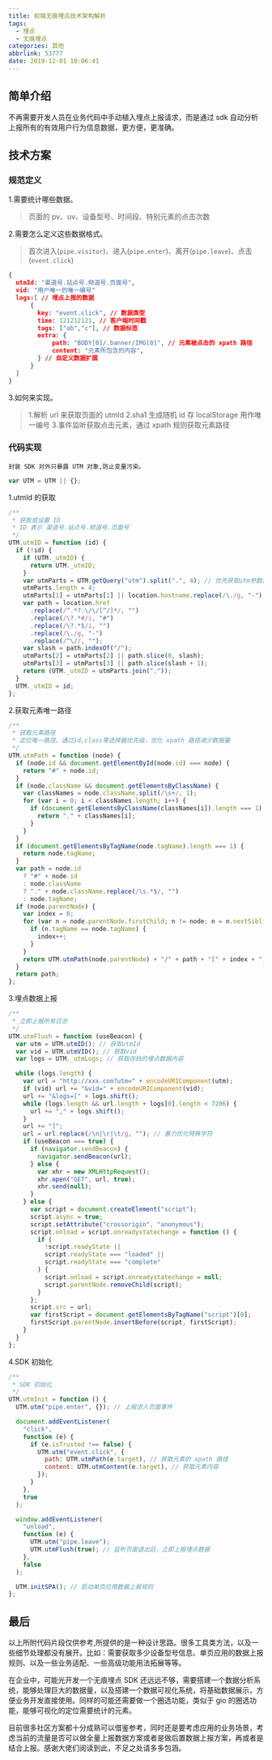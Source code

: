 ```yaml
---
title: 前端无痕埋点技术架构解析
tags:
  - 埋点
  - 无痕埋点
categories: 其他
abbrlink: 53777
date: 2019-12-01 10:06:41
---
```


## 简单介绍

不再需要开发人员在业务代码中手动植入埋点上报请求，而是通过 sdk 自动分析上报所有的有效用户行为信息数据，更方便，更准确。

## 技术方案

### 规范定义

1.需要统计哪些数据。

> 页面的 pv、uv、设备型号、时间段、特别元素的点击次数

2.需要怎么定义这些数据格式。

> 首次进入(`pipe.visitor`)、进入(`pipe.enter`)、离开(`pipe.leave`)、点击(`event.click`)

```json
{
  utmId: "渠道号.站点号.频道号.页面号",
  vid: "用户唯一的唯一编号"
  logs:[ // 埋点上报的数据
      {
        key: "event.click", // 数据类型
        time: 121212121, // 客户端时间戳
        tags: ["ab","c"], // 数据标签
        extra: {
            path: "BODY[0]/.banner/IMG[0]", // 元素被点击的 xpath 路径
            content: "元素所包含的内容",
        } // 自定义数据扩展
      }
  ]
}
```

3.如何来实现。

> 1.解析 url 来获取页面的 utmId
> 2.sha1 生成随机 id 存 localStorage 用作唯一编号 3.事件监听获取点击元素，通过 xpath 规则获取元素路径

### 代码实现

`封装 SDK 对外只暴露 UTM 对象,防止变量污染。`

```javascript
var UTM = UTM || {};
```

1.utmId 的获取

```javascript
/**
 * 获取或设置 ID
 * ID 表示`渠道号.站点号.频道号.页面号`
 */
UTM.utmID = function (id) {
  if (!id) {
    if (UTM._utmID) {
      return UTM._utmID;
    }
    var utmParts = UTM.getQuery("utm").split(".", 4); // 优先获取utm参数值
    utmParts.length = 4;
    utmParts[1] = utmParts[1] || location.hostname.replace(/\./g, "-");
    var path = location.href
      .replace(/^.*?:\/\/[^/]*/, "")
      .replace(/\?.*#/i, "#")
      .replace(/\?.*$/i, "")
      .replace(/\./g, "-")
      .replace(/^\//, "");
    var slash = path.indexOf("/");
    utmParts[2] = utmParts[2] || path.slice(0, slash);
    utmParts[3] = utmParts[3] || path.slice(slash + 1);
    return (UTM._utmID = utmParts.join("."));
  }
  UTM._utmID = id;
};
```

2.获取元素唯一路径

```javascript
/**
 * 获取元素路径
 * 定位唯一路径，通过id,class等选择器优先级，优化 xpath 路径减少数据量
 */
UTM.utmPath = function (node) {
  if (node.id && document.getElementById(node.id) === node) {
    return "#" + node.id;
  }
  if (node.className && document.getElementsByClassName) {
    var classNames = node.className.split(/\s+/, 1);
    for (var i = 0; i < classNames.length; i++) {
      if (document.getElementsByClassName(classNames[i]).length === 1) {
        return "." + classNames[i];
      }
    }
  }
  if (document.getElementsByTagName(node.tagName).length === 1) {
    return node.tagName;
  }
  var path = node.id
    ? "#" + node.id
    : node.className
    ? "." + node.className.replace(/\s.*$/, "")
    : node.tagName;
  if (node.parentNode) {
    var index = 0;
    for (var n = node.parentNode.firstChild; n != node; n = n.nextSibling) {
      if (n.tagName == node.tagName) {
        index++;
      }
    }
    return UTM.utmPath(node.parentNode) + "/" + path + "[" + index + "]";
  }
  return path;
};
```

3.埋点数据上报

```javascript
/**
 * 立即上报所有日志
 */
UTM.utmFlush = function (useBeacon) {
  var utm = UTM.utmID(); // 获取utmId
  var vid = UTM.utmVID(); // 获取vid
  var logs = UTM._utmLogs; // 获取存档的埋点数据内容

  while (logs.length) {
    var url = "http://xxx.com?utm=" + encodeURIComponent(utm);
    if (vid) url += "&vid=" + encodeURIComponent(vid);
    url += "&logs=[" + logs.shift();
    while (logs.length && url.length + logs[0].length < 7206) {
      url += "," + logs.shift();
    }
    url += "]";
    url = url.replace(/\n|\r|\t/g, ""); // 暴力优化特殊字符
    if (useBeacon === true) {
      if (navigator.sendBeacon) {
        navigator.sendBeacon(url);
      } else {
        var xhr = new XMLHttpRequest();
        xhr.open("GET", url, true);
        xhr.send(null);
      }
    } else {
      var script = document.createElement("script");
      script.async = true;
      script.setAttribute("crossorigin", "anonymous");
      script.onload = script.onreadystatechange = function () {
        if (
          !script.readyState ||
          script.readyState === "loaded" ||
          script.readyState === "complete"
        ) {
          script.onload = script.onreadystatechange = null;
          script.parentNode.removeChild(script);
        }
      };
      script.src = url;
      var firstScript = document.getElementsByTagName("script")[0];
      firstScript.parentNode.insertBefore(script, firstScript);
    }
  }
};
```

4.SDK 初始化

```javascript
/**
 * SDK 初始化
 */
UTM.utmInit = function () {
  UTM.utm("pipe.enter", {}); // 上报进入页面事件

  document.addEventListener(
    "click",
    function (e) {
      if (e.isTrusted !== false) {
        UTM.utm("event.click", {
          path: UTM.utmPath(e.target), // 获取元素的 xpath 路径
          content: UTM.utmContent(e.target), // 获取元素内容
        });
      }
    },
    true
  );

  window.addEventListener(
    "unload",
    function (e) {
      UTM.utm("pipe.leave");
      UTM.utmFlush(true); // 监听页面退出后，立即上报埋点数据
    },
    false
  );

  UTM.initSPA(); // 启动单页应用数据上报规则
};
```

## 最后

以上所附代码片段仅供参考,所提供的是一种设计思路。很多工具类方法，以及一些细节处理都没有展开。比如：需要获取多少设备型号信息、单页应用的数据上报规则、以及一些业务适配、一些高级功能用法拓展等等。

在企业中，可能光开发一个无痕埋点 SDK 还远远不够，需要搭建一个数据分析系统，能够处理巨大的数据量，以及搭建一个数据可视化系统，将基础数据展示，方便业务开发直接使用。同样的可能还需要做一个圈选功能，类似于 gio 的圈选功能，能够可视化的定位需要统计的元素。

目前很多社区方案都十分成熟可以借鉴参考，同时还是要考虑应用的业务场景，考虑当前的流量是否可以做全量上报数据方案或者是做后置数据上报方案，再或者是结合上报。感谢大佬们阅读到此，不足之处请多多包涵。
